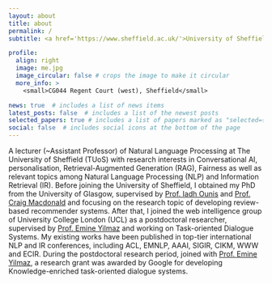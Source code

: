 ```yaml
---
layout: about
title: about
permalink: /
subtitle: <a href='https://www.sheffield.ac.uk/'>University of Sheffield</a>. <a href='https://www.sheffield.ac.uk/dcs/research/groups/natural-language-processing'>Natural Language Processing Group</a>.

profile:
  align: right
  image: me.jpg
  image_circular: false # crops the image to make it circular
  more_info: >
    <small>CG044 Regent Court (west), Sheffield</small>

news: true  # includes a list of news items
latest_posts: false  # includes a list of the newest posts
selected_papers: true # includes a list of papers marked as "selected={true}"
social: false  # includes social icons at the bottom of the page
---
```


A lecturer (~Assistant Professor) of Natural Language Processing at The University of Sheffield (TUoS) with research interests in Conversational AI, personalisation, Retrieval-Augmented Generation (RAG), Fairness as well as relevant topics among Natural Language Processing (NLP) and Information Retrieval (IR). Before joining the University of Sheffield, I obtained my PhD from the University of Glasgow, supervised by [Prof. Iadh Ounis](https://www.dcs.gla.ac.uk/~ounis/) and [Prof. Craig Macdonald](https://www.dcs.gla.ac.uk/~craigm/) and focusing on the research topic of developing review-based recommender systems. After that, I joined the web intelligence group of University College London (UCL) as a postdoctoral researcher, supervised by [Prof. Emine Yilmaz](https://sites.google.com/site/emineyilmaz/home) and working on Task-oriented Dialogue Systems. My existing works have been published in top-tier international NLP and IR conferences, including ACL, EMNLP, AAAI, SIGIR, CIKM, WWW and ECIR. During the postdoctoral research period, joined with [Prof. Emine Yilmaz](https://sites.google.com/site/emineyilmaz/home), a research grant was awarded by Google for developing Knowledge-enriched task-oriented dialogue systems.